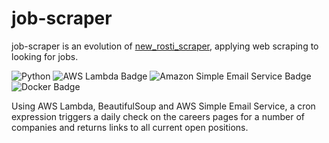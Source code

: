 # job-scraper

job-scraper is an evolution of [new_rosti_scraper](https://github.com/fantastito/new_rosti_scraper), applying web scraping to looking for jobs.

![Python](https://img.shields.io/badge/python-3670A0?style=flat&logo=python&logoColor=ffdd54) ![AWS Lambda Badge](https://img.shields.io/badge/AWS%20Lambda-F90?logo=awslambda&logoColor=fff&style=flat) ![Amazon Simple Email Service Badge](https://img.shields.io/badge/Amazon%20Simple%20Email%20Service-DD344C?logo=amazonsimpleemailservice&logoColor=fff&style=flat) ![Docker Badge](https://img.shields.io/badge/Docker-2496ED?logo=docker&logoColor=fff&style=flat)

Using AWS Lambda, BeautifulSoup and AWS Simple Email Service, a cron expression triggers a daily check on the careers pages for a number of companies and returns links to all current open positions.